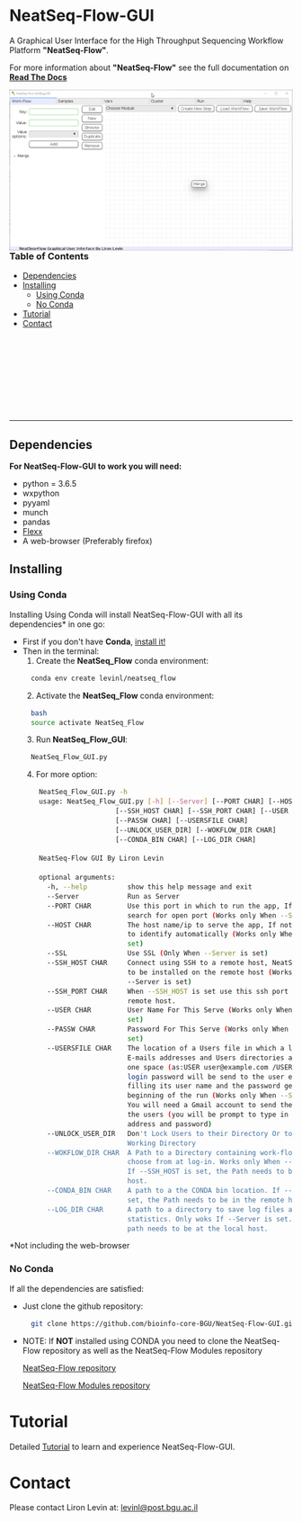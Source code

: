 # NeatSeq-Flow-GUI

A Graphical User Interface for the High Throughput Sequencing Workflow Platform **"NeatSeq-Flow"**.

For more information about **"NeatSeq-Flow"** see the full documentation on **[Read The Docs](http://neatseq-flow.readthedocs.io/en/latest/)**

<img align="right" src="https://raw.githubusercontent.com/bioinfo-core-BGU/NeatSeq-Flow-GUI/master/doc/NeatSeq-Flow-GUI.gif" width="650">

### Table of Contents    
- [Dependencies](#dependencies)
- [Installing](#installing)
  - [Using Conda](#using-conda)
  - [No Conda](#no-conda)
- [Tutorial](#tutorial)
- [Contact](#contact)

&nbsp;  
&nbsp;
&nbsp;  
&nbsp;
&nbsp;  
&nbsp;
&nbsp;  
&nbsp;
&nbsp;  
&nbsp;
&nbsp;  
&nbsp;
&nbsp;  
&nbsp;

***

## Dependencies
**For NeatSeq-Flow-GUI to work you will need:**
- python = 3.6.5
- wxpython
- pyyaml
- munch
- pandas
- [Flexx](https://github.com/flexxui/flexx)
- A web-browser (Preferably firefox)

## Installing

  ### Using Conda
  Installing Using Conda will install NeatSeq-Flow-GUI with all its dependencies* in one go: 
  - First if you don't have **Conda**, [install it!](https://conda.io/miniconda.html) 
  - Then in the terminal:
    1. Create the **NeatSeq_Flow** conda environment:
    ```Bash
      conda env create levinl/neatseq_flow
    ```  
    2. Activate the **NeatSeq_Flow** conda environment:
    ```Bash
      bash
      source activate NeatSeq_Flow
    ```
    3. Run **NeatSeq_Flow_GUI**:
    ```Bash 
      NeatSeq_Flow_GUI.py
    ```
    4. For more option:
    ```Bash 
        NeatSeq_Flow_GUI.py -h
        usage: NeatSeq_Flow_GUI.py [-h] [--Server] [--PORT CHAR] [--HOST CHAR] [--SSL]
                           [--SSH_HOST CHAR] [--SSH_PORT CHAR] [--USER CHAR]
                           [--PASSW CHAR] [--USERSFILE CHAR]
                           [--UNLOCK_USER_DIR] [--WOKFLOW_DIR CHAR]
                           [--CONDA_BIN CHAR] [--LOG_DIR CHAR]

        NeatSeq-Flow GUI By Liron Levin

        optional arguments:
          -h, --help          show this help message and exit
          --Server            Run as Server
          --PORT CHAR         Use this port in which to run the app, If not set will
                              search for open port (Works only When --Server is set)
          --HOST CHAR         The host name/ip to serve the app, If not set, will try
                              to identify automatically (Works only When --Server is
                              set)
          --SSL               Use SSL (Only When --Server is set)
          --SSH_HOST CHAR     Connect using SSH to a remote host, NeatSeq-Flow needs
                              to be installed on the remote host (Works only When
                              --Server is set)
          --SSH_PORT CHAR     When --SSH_HOST is set use this ssh port to connect to a
                              remote host.
          --USER CHAR         User Name For This Serve (Works only When --Server is
                              set)
          --PASSW CHAR        Password For This Serve (Works only When --Server is
                              set)
          --USERSFILE CHAR    The location of a Users file in which a list of users,
                              E-mails addresses and Users directories are separated by
                              one space (as:USER user@example.com /USER/DIR). The
                              login password will be send to the user e-mail after
                              filling its user name and the password generated at the
                              beginning of the run (Works only When --Server is set).
                              You will need a Gmail account to send the password to
                              the users (you will be prompt to type in your Gmail
                              address and password)
          --UNLOCK_USER_DIR   Don't Lock Users to their Directory Or to the Current
                              Working Directory
          --WOKFLOW_DIR CHAR  A Path to a Directory containing work-flow files to
                              choose from at log-in. Works only When --Server is set.
                              If --SSH_HOST is set, the Path needs to be in the remote
                              host.
          --CONDA_BIN CHAR    A path to a the CONDA bin location. If --SSH_HOST is
                              set, the Path needs to be in the remote host.
          --LOG_DIR CHAR      A path to a directory to save log files about users
                              statistics. Only woks If --Server is set. In any way the
                              path needs to be at the local host.
    ```
  *Not including the web-browser

  ### No Conda
  If all the dependencies are satisfied:
  - Just clone the github repository:
    ```Bash 
      git clone https://github.com/bioinfo-core-BGU/NeatSeq-Flow-GUI.git
    ```
  - NOTE: If **NOT** installed using CONDA you need to clone the NeatSeq-Flow repository as well as the NeatSeq-Flow Modules repository
  
    [NeatSeq-Flow repository](https://github.com/bioinfo-core-BGU/neatseq-flow) 
  
    [NeatSeq-Flow Modules repository](https://github.com/bioinfo-core-BGU/neatseq-flow-modules) 

# Tutorial
Detailed [Tutorial](https://github.com/bioinfo-core-BGU/NeatSeq-Flow-GUI/blob/master/Tutorial.md) to learn and experience NeatSeq-Flow-GUI.


# Contact
Please contact Liron Levin at: [levinl@post.bgu.ac.il](mailto:levinl@post.bgu.ac.il)
